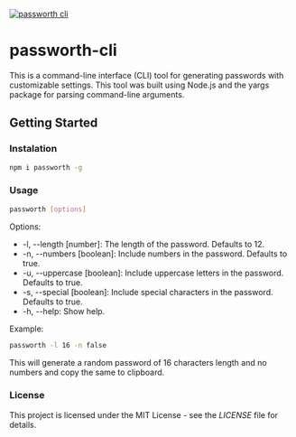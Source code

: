 
[![passworth cli](https://github.com/nfinit3/pgen/actions/workflows/npm-publish.yml/badge.svg)](https://github.com/nfinit3/pgen/actions/workflows/npm-publish.yml)

# passworth-cli

This is a command-line interface (CLI) tool for generating passwords with customizable settings. This tool was built using Node.js and the yargs package for parsing command-line arguments.

## Getting Started

### Instalation

```bash
npm i passworth -g
```

### Usage

```bash
passworth [options]
```

Options:

* -l, --length [number]: The length of the password. Defaults to 12.
* -n, --numbers [boolean]: Include numbers in the password. Defaults to true.
* -u, --uppercase [boolean]: Include uppercase letters in the password. Defaults to true.
* -s, --special [boolean]: Include special characters in the password. Defaults to true.
* -h, --help: Show help.

Example:

```bash
passworth -l 16 -n false
```

This will generate a random password of 16 characters length and no numbers and copy the same to clipboard.

### License

This project is licensed under the MIT License - see the _LICENSE_ file for details.
